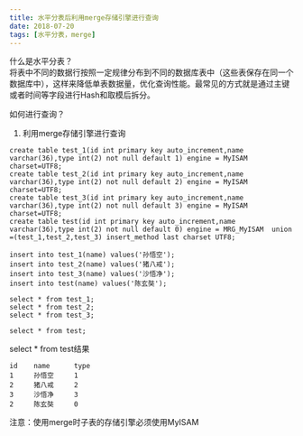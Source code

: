 ```yaml
---
title: 水平分表后利用merge存储引擎进行查询   
date: 2018-07-20  
tags: [水平分表，merge]
---
```

什么是水平分表？  
    将表中不同的数据行按照一定规律分布到不同的数据库表中（这些表保存在同一个数据库中），这样来降低单表数据量，优化查询性能。最常见的方式就是通过主键或者时间等字段进行Hash和取模后拆分。
    
如何进行查询？
1. 利用merge存储引擎进行查询
```
create table test_1(id int primary key auto_increment,name varchar(36),type int(2) not null default 1) engine = MyISAM charset=UTF8;
create table test_2(id int primary key auto_increment,name varchar(36),type int(2) not null default 2) engine = MyISAM charset=UTF8;
create table test_3(id int primary key auto_increment,name varchar(36),type int(2) not null default 3) engine = MyISAM charset=UTF8;
create table test(id int primary key auto_increment,name varchar(36),type int(2) not null default 0) engine = MRG_MyISAM  union =(test_1,test_2,test_3) insert_method last charset UTF8;
 
insert into test_1(name) values('孙悟空');
insert into test_2(name) values('猪八戒');
insert into test_3(name) values('沙悟净');
insert into test(name) values('陈玄奘');
 
select * from test_1;
select * from test_2;
select * from test_3;

select * from test;
```

select * from test结果
```
id    name      type
1     孙悟空     1
2     猪八戒     2
3     沙悟净     3
2     陈玄奘     0
```

注意：使用merge时子表的存储引擎必须使用MyISAM
